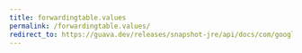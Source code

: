 ```yaml
---
title: forwardingtable.values
permalink: /forwardingtable.values/
redirect_to: https://guava.dev/releases/snapshot-jre/api/docs/com/google/common/collect/ForwardingTable.html#values--
---
```

